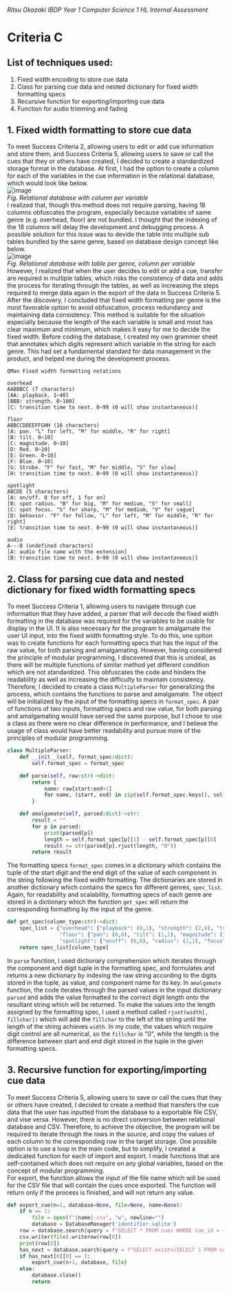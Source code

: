 ###### Ritsu Okazaki IBDP Year 1 Computer Science 1 HL Internal Assessment
# Criteria C
## List of techniques used:
1. Fixed width encoding to store cue data
2. Class for parsing cue data and nested dictionary for fixed width formatting specs
3. Recursive function for exporting/importing cue data
5. Function for audio trimming and fading
## 1. Fixed width formatting to store cue data
To meet Success Criteria 2, allowing users to edit or add cue information and store them, and Success Criteria 5, allowing users to save or call the cues that they or others have created, I decided to create a standardized storage format in the database. At first, I had the option to create a column for each of the variables in the cue information in the relational database, which would look like below. <br>
![image](https://github.com/user-attachments/assets/62045649-8169-4a21-a757-8f91d93fe980) <br>
_Fig. Relational database with column per variable_ <br>
I realized that, though this method does not require parsing, having 18 columns obfuscates the program, especially because variables of same genre (e.g. overhead, floor) are not bundled. I thought that the indexing of the 18 columns will delay the development and debugging process. A possible solution for this issue was to devide the table into multiple sub tables bundled by the same genre, based on database design concept like below. <br>
![image](https://github.com/user-attachments/assets/c610e02d-a8ab-41ae-a124-06a7a597e4f1) <br>
_Fig. Relational database with table per genre, column per variable_ <br>
However, I realized that when the user decides to edit or add a cue, transfer are required in multiple tables, which risks the consistency of data and adds the process for iterating through the tables, as well as increasing the steps required to merge data again in the export of the data in Success Criteria 5. <br>
After the discovery, I concluded that fixed width formatting per genre is the most favorable option to avoid obfuscation, process redundancy and maintaining data consistency. This method is suitable for the situation especially because the length of the each variable is small and most has clear maximum and minimum, which makes it easy for me to decide the fixed width. Before coding the database, I created my own grammer sheet that annotates which digits represent which variable in the string for each genre. This had set a fundamental standard for data management in the product, and helped me during the development process.
```
QMan Fixed width formatting notations

overhead 
AABBBCC (7 characters)
[AA: playback. 1~40]
[BBB: strength. 0~100]
[C: transition time to next. 0~99 (0 will show instantaneous)]

floor
ABBCCDDEEFFGHH (16 characters)
[A: pan. "L" for left, "M" for middle, "R" for right]
[B: tilt. 0~10]
[C: magnitude. 0~10]
[D: Red. 0~10]
[E: Green. 0~10]
[F: Blue. 0~10]
[G: Strobe. "F" for fast, "M" for middle, "S" for slow]
[H: transition time to next. 0~99 (0 will show instantaneous)]

spotlight
ABCDE (5 characters)
[A: on/off. 0 for off, 1 for on]
[B: spot radius. "B" for big, "M" for medium, "S" for small]
[C: spot focus. "S" for sharp, "M" for medium, "V" for vague]
[D: behavior. "F" for follow, "L" for left, "M" for middle, "R" for right]
[E: transition time to next. 0~99 (0 will show instantaneous)]

audio
A---B (undefined characters)
[A: audio file name with the extension]
[B: transition time to next. 0~99 (0 will show instantaneous)]
```

## 2. Class for parsing cue data and nested dictionary for fixed width formatting specs
To meet Success Criteria 1, allowing users to navigate through cue information that they have added, a parser that will decode the fixed width formatting in the database was required for the variables to be usable for display in the UI. It is also necessary for the program to amalgamate the user UI input, into the fixed width formatting style. To do this, one option was to create functions for each formatting specs that has the input of the raw value, for both parsing and amalgamating. However, having considered the principle of modular programming, I discovered that this is unideal, as there will be multiple functions of similar method yet different condition which are not standardized. This obfuscates the code and hinders the readability as well as increasing the difficulty to maintain consistency. <br>
Therefore, I decided to create a class `MultipleParser` for generalizing the process, which contains the functions to parse and amalgamate. The object will be initialized by the input of the formatting specs in `format_spec`. A pair of functions of two inputs, formatting specs and raw value, for both parsing and amalgamating would have served the same purpose, but I chose to use a class as there were no clear difference in performance, and I believe the usage of class would have better readability and pursue more of the principles of modular programming.
```.py
class MultipleParser:
    def __init__(self, format_spec:dict):
        self.format_spec = format_spec

    def parse(self, raw:str)->dict:
        return {
            name: raw[start:end+1]
            for name, (start, end) in zip(self.format_spec.keys(), self.format_spec.values())
        }

    def amalgamate(self, parsed:dict)->str:
        result = ""
        for p in parsed:
            print(parsed[p])
            length = self.format_spec[p][1] - self.format_spec[p][0]
            result += str(parsed[p].rjust(length, "0"))
        return result
```
The formatting specs `format_spec` comes in a dictionary which contains the tuple of the start digit and the end digit of the value of each component in the string following the fixed width formatting. The dictionaries are stored in another dictionary which contains the specs for different genres, `spec_list`. Again, for readability and scalability, formatting specs of each genre are stored in a dictionary which the function `get_spec` will return the corresponding formatting by the input of the genre.
```.py
def get_spec(column_type:str)->dict:
    spec_list = {"overhead": {"playback": (0,1), "strength": (2,4), "transition": (5,6)},
                 "floor": {"pan": (0,0), "tilt": (1,2), "magnitude": (3,4), "red": (5,6), "green": (7,8), "blue": (9,10), "strobe": (11,11), "transition": (12,13)},
                 "spotlight": {"onoff": (0,0), "radius": (1,1), "focus": (2,2), "behavior": (3,3), "transtion": (4,4)}}
    return spec_list[column_type]
```
In `parse` function, I used dictionary comprehension which iterates through the component and digit tuple in the formatting spec, and formulates and returns a new dictionary by indexing the raw string according to the digits stored in the tuple, as value, and component name for its key.
In `amalgamate` function, the code iterates through the parsed values in the input dictionary `parsed` and adds the value formatted to the correct digit length onto the resultant string which will be returned. To make the values into the length assigned by the formatting spec, I used a method called `rjust(width[, fillchar])` which will add the `fillchar` to the left of the string until the length of the string achieves `width`. In my code, the values which require digit control are all numerical, so the `fillchar` is "0", while the length is the difference between start and end digit stored in the tuple in the given formatting specs.

## 3. Recursive function for exporting/importing cue data
To meet Success Criteria 5, allowing users to save or call the cues that they or others have created, I decided to create a method that transfers the cue data that the user has inputted from the database to a exportable file CSV, and vise versa. However, there is no direct conversion between relational database and CSV. Therefore, to achieve the objective, the program will be required to iterate through the rows in the source, and copy the values of each column to the corresponding row in the target storage. One possible option is to use a loop in the main code, but to simplify, I created a dedicated function for each of import and export. I made functions that are self-contained which does not require on any global variables, based on the concept of modular programming. <br>
For export, the function allows the input of the file name which will be used for the CSV file that will contain the cues once exported. The function will return only if the process is finished, and will not return any value.
```.py
def export_cue(n=1, database=None, file=None, name=None):
    if n == 1:
        file = open(f"{name}.csv", "w", newline="")
        database = DatabaseManager('identifier.sqlite')
    row = database.search(query = f"SELECT * FROM cues WHERE cue_id = {n}")
    csv.writer(file).writerow(row[0])
    print(row[0])
    has_next = database.search(query = f"SELECT exists(SELECT 1 FROM cues WHERE cue_id = {n+1}) AS row_exists")
    if has_next[0][0] == 1:
        export_cue(n+1, database, file)
    else:
        database.close()
        return
```



